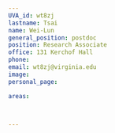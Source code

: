 ```yaml
---
UVA_id: wt8zj
lastname: Tsai
name: Wei-Lun
general_position: postdoc
position: Research Associate
office: 131 Kerchof Hall
phone:
email: wt8zj@virginia.edu
image:
personal_page:

areas:



---
```

